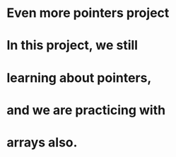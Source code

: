 # Even more pointers project

# In this project, we still
# learning about pointers,
# and we are practicing with
# arrays also.
